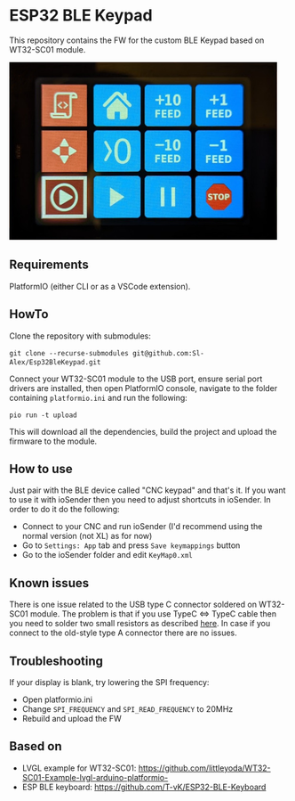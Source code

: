 # ESP32 BLE Keypad

This repository contains the FW for the custom BLE Keypad based on WT32-SC01 module. 

![Image](image.jpg)

## Requirements

PlatformIO (either CLI or as a VSCode extension).

## HowTo

Clone the repository with submodules:

```
git clone --recurse-submodules git@github.com:Sl-Alex/Esp32BleKeypad.git
```

Connect your WT32-SC01 module to the USB port, ensure serial port drivers are installed, then open PlatformIO console, navigate to the folder containing ```platformio.ini``` and run the following:

```
pio run -t upload
```

This will download all the dependencies, build the project and upload the firmware to the module.

## How to use

Just pair with the BLE device called "CNC keypad" and that's it. If you want to use it with ioSender then you need to adjust shortcuts in ioSender. In order to do it do the following:

- Connect to your CNC and run ioSender (I'd recommend using the normal version (not XL) as for now)
- Go to ```Settings: App``` tab and press ```Save keymappings``` button
- Go to the ioSender folder and edit ```KeyMap0.xml```

## Known issues

There is one issue related to the USB type C connector soldered on WT32-SC01 module. The problem is that if you use TypeC <=> TypeC cable then you need to solder two small resistors as described [here](https://sl-alex.net/hw/2022/06/22/WT32-SC01_USB_C_power_fix/). In case if you connect to the old-style type A connector there are no issues.

## Troubleshooting

If your display is blank, try lowering the SPI frequency:

- Open platformio.ini
- Change ```SPI_FREQUENCY``` and ```SPI_READ_FREQUENCY``` to 20MHz
- Rebuild and upload the FW

## Based on

- LVGL example for WT32-SC01: https://github.com/littleyoda/WT32-SC01-Example-lvgl-arduino-platformio-
- ESP BLE keyboard: https://github.com/T-vK/ESP32-BLE-Keyboard
